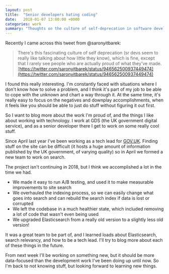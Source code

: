 ```yaml
---
layout: post
title:  "Senior developers hating coding"
date:   2018-01-07 13:00:00 +0000
categories: work
summary: "Thoughts on the culture of self-deprecation in software development, and what I've been working on over the last few months"
---
```

Recently I came across this tweet from @saronyitbarek:

> There's this fascinating culture of self deprecation (sr devs seem to really like talking about how little they know), which is fine, except that I rarely see people who are actually proud of what they've made.
>  [https://twitter.com/saronyitbarek/status/946562500937449474](https://twitter.com/saronyitbarek/status/946562500937449474)

I found this really interesting. I'm constantly faced with situations where I don't know how to solve a problem, and I think it's part of my job to be able to cope with the unknown and chart a way through it. At the same time, it's really easy to focus on the negatives and downplay accomplishments, when it feels like you should be able to just do stuff without figuring it out first.

So I want to blog more about the work I'm proud of, and the things I like about working with technology. I work at GDS (the UK government digital service), and as a senior developer there I get to work on some really cool stuff.

Since April last year I've been working as a tech lead for [GOV.UK](https://www.gov.uk). Finding stuff on the site can be difficult (it hosts a huge amount of information published by the UK government, of varying quality) so in April we formed a new team to work on search.

The project isn't continuing in 2018, but I think we accomplished a lot in the time we had.

- We made it easy to run A/B testing, and used it to make measurable improvements to site search
- We overhauled the indexing process, so we can easily change what goes into search and can rebuild the search index if data is lost or corrupted
- We left the codebase in a much healthier state, which included removing a lot of code that wasn't even being used
- We upgraded Elasticsearch from a really old version to a slightly less old version!

It was a great team to be part of, and I learned loads about Elasticsearch, search relevancy, and how to be a tech lead. I'll try to blog more about each of these things in the future.

From next week I'll be working on something new, but it should be more data-focused than the development work I've been doing up until now. So I'm back to not knowing stuff, but looking forward to learning new things.

